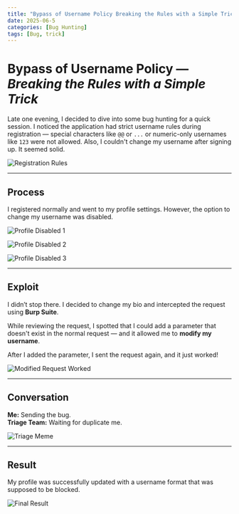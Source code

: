 ```yaml
---
title: "Bypass of Username Policy Breaking the Rules with a Simple Trick"
date: 2025-06-5
categories: [Bug Hunting]
tags: [Bug, trick]
---
```


# Bypass of Username Policy — *Breaking the Rules with a Simple Trick*

Late one evening, I decided to dive into some bug hunting for a quick session. I noticed the application had strict username rules during registration — special characters like `@@` or `...` or numeric-only usernames like `123` were not allowed. Also, I couldn't change my username after signing up. It seemed solid.  

![Registration Rules](https://mrci0x1.gitbook.io/home/~gitbook/image?url=https%3A%2F%2F2226553737-files.gitbook.io%2F~%2Ffiles%2Fv0%2Fb%2Fgitbook-x-prod.appspot.com%2Fo%2Fspaces%252FGuulzzy1AvWrJMh0trBB%252Fuploads%252FtTpKz6XKyyqjPmis9dLg%252FScreenshot%25202024-10-31%2520235138.png%3Falt%3Dmedia%26token%3D6e20ed1f-5938-4e30-8c0b-9cd1cc76c9bb&width=768&dpr=1&quality=100&sign=dfbbb00&sv=2)

---

## Process

I registered normally and went to my profile settings. However, the option to change my username was disabled.  

![Profile Disabled 1](https://mrci0x1.gitbook.io/home/~gitbook/image?url=https%3A%2F%2F2226553737-files.gitbook.io%2F~%2Ffiles%2Fv0%2Fb%2Fgitbook-x-prod.appspot.com%2Fo%2Fspaces%252FGuulzzy1AvWrJMh0trBB%252Fuploads%252FEz8IDhsGj5ATFEiiA482%252FScreenshot%25202024-10-31%2520235739.png%3Falt%3Dmedia%26token%3Da0cbc099-33d4-41f4-a838-3b46863e2056&width=768&dpr=1&quality=100&sign=39d3ba30&sv=2)  

![Profile Disabled 2](https://mrci0x1.gitbook.io/home/~gitbook/image?url=https%3A%2F%2F2226553737-files.gitbook.io%2F~%2Ffiles%2Fv0%2Fb%2Fgitbook-x-prod.appspot.com%2Fo%2Fspaces%252FGuulzzy1AvWrJMh0trBB%252Fuploads%252FTmWjOWTmXznm1yWVCyaB%252FScreenshot%25202024-11-01%2520000030.png%3Falt%3Dmedia%26token%3D74d06d70-01f2-4a8f-b04e-51e757074a05&width=768&dpr=1&quality=100&sign=d9eaf792&sv=2)  

![Profile Disabled 3](https://mrci0x1.gitbook.io/home/~gitbook/image?url=https%3A%2F%2F2226553737-files.gitbook.io%2F~%2Ffiles%2Fv0%2Fb%2Fgitbook-x-prod.appspot.com%2Fo%2Fspaces%252FGuulzzy1AvWrJMh0trBB%252Fuploads%252FxtUHOzl0VoLd8xq3dFEP%252FScreenshot%25202024-11-01%2520000257.png%3Falt%3Dmedia%26token%3Da2858ac8-e464-4bf8-9297-14ad22aa5c0b&width=768&dpr=1&quality=100&sign=b4678743&sv=2)  

---

## Exploit

I didn’t stop there. I decided to change my bio and intercepted the request using **Burp Suite**.  

While reviewing the request, I spotted that I could add a parameter that doesn't exist in the normal request — and it allowed me to **modify my username**.  

After I added the parameter, I sent the request again, and it just worked!  

![Modified Request Worked](https://mrci0x1.gitbook.io/home/~gitbook/image?url=https%3A%2F%2F2226553737-files.gitbook.io%2F~%2Ffiles%2Fv0%2Fb%2Fgitbook-x-prod.appspot.com%2Fo%2Fspaces%252FGuulzzy1AvWrJMh0trBB%252Fuploads%252FF1A2FRWaZL6KsmnEmzmV%252FScreenshot%25202024-11-01%2520000639.png%3Falt%3Dmedia%26token%3D1e601867-5ba9-4662-9a09-c427b2a0a283&width=768&dpr=1&quality=100&sign=62301306&sv=2)  

---

##  Conversation

**Me:** Sending the bug.  
**Triage Team:** Waiting for duplicate me.  

![Triage Meme](https://mrci0x1.gitbook.io/home/~gitbook/image?url=https%3A%2F%2F2226553737-files.gitbook.io%2F~%2Ffiles%2Fv0%2Fb%2Fgitbook-x-prod.appspot.com%2Fo%2Fspaces%252FGuulzzy1AvWrJMh0trBB%252Fuploads%252FV5TDYdgRNcBHRdRAZRwu%252FGYmL0WmXIAA4wEE.jpeg%3Falt%3Dmedia%26token%3D060af396-7907-442e-b7c9-2bddd507703f&width=768&dpr=1&quality=100&sign=a153d17&sv=2)

---

## Result

My profile was successfully updated with a username format that was supposed to be blocked.  

![Final Result](https://mrci0x1.gitbook.io/home/~gitbook/image?url=https%3A%2F%2F2226553737-files.gitbook.io%2F~%2Ffiles%2Fv0%2Fb%2Fgitbook-x-prod.appspot.com%2Fo%2Fspaces%252FGuulzzy1AvWrJMh0trBB%252Fuploads%252FHpYoTRYAdmM0CizV2OlC%252Fimage.png%3Falt%3Dmedia%26token%3D823c96e3-c132-402d-8d9f-f8f3e4d0b56c&width=768&dpr=1&quality=100&sign=25c9e5f0&sv=2)

